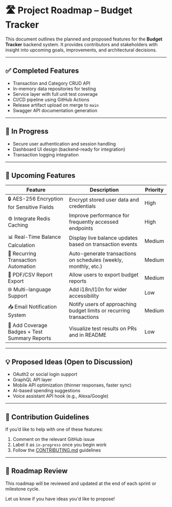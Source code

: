 # 🛣️ Project Roadmap – Budget Tracker

This document outlines the planned and proposed features for the **Budget Tracker** backend system. It provides contributors and stakeholders with insight into upcoming goals, improvements, and architectural decisions.

---

## ✅ Completed Features

- Transaction and Category CRUD API
- In-memory data repositories for testing
- Service layer with full unit test coverage
- CI/CD pipeline using GitHub Actions
- Release artifact upload on merge to `main`
- Swagger API documentation generation

---

## 🚧 In Progress

- Secure user authentication and session handling
- Dashboard UI design (backend-ready for integration)
- Transaction logging integration

---

## 🧩 Upcoming Features

| Feature                                             | Description                                                                 | Priority     |
|-----------------------------------------------------|-----------------------------------------------------------------------------|--------------|
| 🔒 AES-256 Encryption for Sensitive Fields          | Encrypt stored user data and credentials                                    | High         |
| ⚙️ Integrate Redis Caching                          | Improve performance for frequently accessed endpoints                       | High         |
| 📊 Real-Time Balance Calculation                    | Display live balance updates based on transaction events                    | Medium       |
| 📅 Recurring Transaction Automation                 | Auto-generate transactions on schedules (weekly, monthly, etc.)             | Medium       |
| 🧾 PDF/CSV Report Export                            | Allow users to export budget reports                                        | Medium       |
| 🌐 Multi-language Support                           | Add i18n/l10n for wider accessibility                                       | Low          |
| 📥 Email Notification System                        | Notify users of approaching budget limits or recurring transactions         | Medium       |
| 🧪 Add Coverage Badges + Test Summary Reports       | Visualize test results on PRs and in README                                 | Low          |

---

## 💡 Proposed Ideas (Open to Discussion)

- OAuth2 or social login support
- GraphQL API layer
- Mobile API optimization (thinner responses, faster sync)
- AI-based spending suggestions
- Voice assistant API hook (e.g., Alexa/Google)

---

## 📌 Contribution Guidelines

If you’d like to help with one of these features:
1. Comment on the relevant GitHub issue
2. Label it as `in-progress` once you begin work
3. Follow the [CONTRIBUTING.md](./CONTRIBUTING.md) guidelines

---

## 📅 Roadmap Review

This roadmap will be reviewed and updated at the end of each sprint or milestone cycle.

Let us know if you have ideas you'd like to propose!
